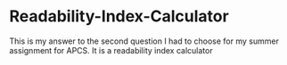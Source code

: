 # Readability-Index-Calculator
This is my answer to the second question I had to choose for my summer assignment for APCS. It is a readability index calculator 
